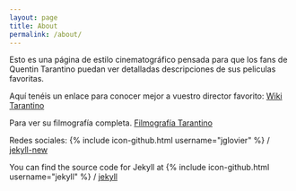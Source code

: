 ```yaml
---
layout: page
title: About
permalink: /about/
---
```


Esto es una página de estilo cinematográfico pensada para que los
fans de Quentin Tarantino puedan ver detalladas descripciones de sus
peliculas favoritas. 

Aquí tenéis un enlace para conocer mejor a vuestro director favorito:
[Wiki Tarantino](https://es.wikipedia.org/wiki/Quentin_Tarantino)

Para ver su filmografía completa.
[Filmografía Tarantino](http://www.sensacine.com/actores/actor-15570/filmografia/)

Redes sociales:
{% include icon-github.html username="jglovier" %} /
[jekyll-new](https://github.com/jglovier/jekyll-new)

You can find the source code for Jekyll at
{% include icon-github.html username="jekyll" %} /
[jekyll](https://github.com/jekyll/jekyll)

